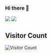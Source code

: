 ### Hi there 👋
<img src = "https://github-readme-stats.vercel.app/api?username=Dominkk&show_icons=true&hide_border=true">
<img src = "https://github-readme-stats.vercel.app/api/top-langs/?username=Dominkk">
<br />


## Visitor Count
![Visitor Count](https://profile-counter.glitch.me/Dominkk/count.svg)

<br />
